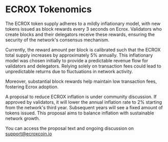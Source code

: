 # ECROX Tokenomics

The ECROX token supply adheres to a mildly inflationary model, with new tokens issued as block rewards every 3 seconds on Ecrox. Validators who create blocks and their delegators receive these rewards, ensuring the security of the network's consensus mechanism.

Currently, the reward amount per block is calibrated such that the ECROX total supply increases by approximately 5% annually. This inflationary model was chosen initially to provide a predictable revenue flow for validators and delegators. Relying solely on transaction fees could lead to unpredictable returns due to fluctuations in network activity.

Moreover, substantial block rewards help maintain low transaction fees, fostering Ecrox adoption.

A proposal to reduce ECROX inflation is under community discussion. If approved by validators, it will lower the annual inflation rate to 2% starting from the network's third year. Subsequent years will see a fixed amount of tokens issued. This proposal aims to balance inflation with sustainable network growth.

You can access the proposal text and ongoing discussion on support@ecroxcoin.io
